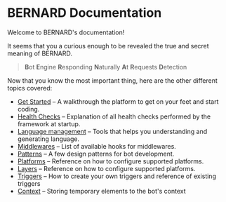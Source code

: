 BERNARD Documentation
=====================

Welcome to BERNARD's documentation!

It seems that you a curious enough to be revealed the true and secret
meaning of BERNARD.

<blockquote>
<b>B</b>ot <b>E</b>ngine <b>R</b>esponding <b>N</b>aturally <b>A</b>t <b>R</b>equests <b>D</b>etection
</blockquote>

Now that you know the most important thing, here are the other different
topics covered:

- [Get Started](./get-started/readme.md) &ndash; A walkthrough the
  platform to get on your feet and start coding.
- [Health Checks](./health_checks.md) &ndash; Explanation of all health
  checks performed by the framework at startup.
- [Language management](./lang/readme.md) &ndash; Tools that helps you
  understanding and generating language.
- [Middlewares](./middlewares.md) &ndash; List of available hooks for
  middlewares.
- [Patterns](./patterns.md) &ndash; A few design patterns for bot
  development.
- [Platforms](./platforms.md) &ndash; Reference on how to configure
  supported platforms.
- [Layers](./layers/readme.md) &ndash; Reference on how to configure
  supported platforms.
- [Triggers](./triggers.md) &ndash; How to create your own triggers
  and reference of existing triggers
- [Context](./context.md) &ndash; Storing temporary elements to the
  bot's context
